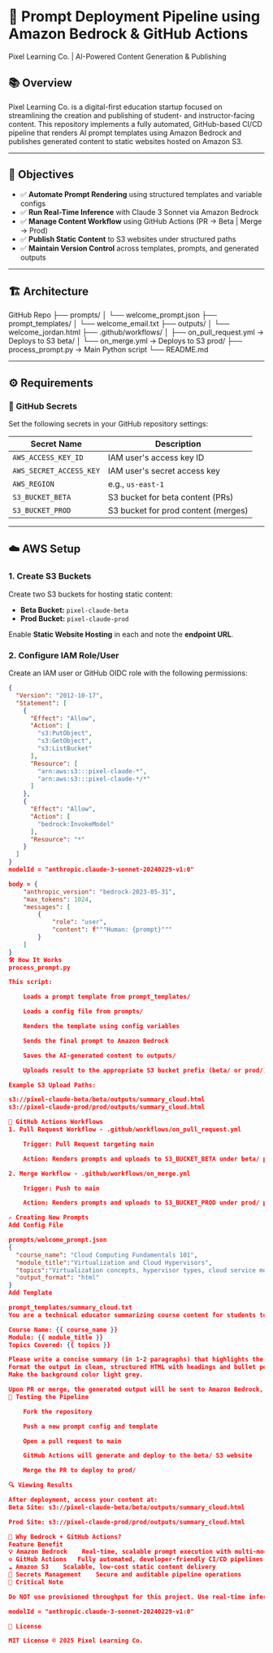 # 🧠 Prompt Deployment Pipeline using Amazon Bedrock & GitHub Actions

Pixel Learning Co. | AI-Powered Content Generation & Publishing

## 📚 Overview

Pixel Learning Co. is a digital-first education startup focused on streamlining the creation and publishing of student- and instructor-facing content. This repository implements a fully automated, GitHub-based CI/CD pipeline that renders AI prompt templates using Amazon Bedrock and publishes generated content to static websites hosted on Amazon S3.

---

## 🎯 Objectives

- ✅ **Automate Prompt Rendering** using structured templates and variable configs
- ✅ **Run Real-Time Inference** with Claude 3 Sonnet via Amazon Bedrock
- ✅ **Manage Content Workflow** using GitHub Actions (PR → Beta | Merge → Prod)
- ✅ **Publish Static Content** to S3 websites under structured paths
- ✅ **Maintain Version Control** across templates, prompts, and generated outputs

---

## 🏗️ Architecture

GitHub Repo
├── prompts/
│ └── welcome_prompt.json
├── prompt_templates/
│ └── welcome_email.txt
├── outputs/
│ └── welcome_jordan.html
├── .github/workflows/
│ ├── on_pull_request.yml → Deploys to S3 beta/
│ └── on_merge.yml → Deploys to S3 prod/
├── process_prompt.py → Main Python script
└── README.md

---

## ⚙️ Requirements

### 🔐 GitHub Secrets

Set the following secrets in your GitHub repository settings:

| Secret Name        | Description                            |
|--------------------|----------------------------------------|
| `AWS_ACCESS_KEY_ID` | IAM user's access key ID              |
| `AWS_SECRET_ACCESS_KEY` | IAM user's secret access key       |
| `AWS_REGION`        | e.g., `us-east-1`                     |
| `S3_BUCKET_BETA`    | S3 bucket for beta content (PRs)      |
| `S3_BUCKET_PROD`    | S3 bucket for prod content (merges)   |

---

## ☁️ AWS Setup

### 1. Create S3 Buckets

Create two S3 buckets for hosting static content:

- **Beta Bucket:** `pixel-claude-beta`
- **Prod Bucket:** `pixel-claude-prod`

Enable **Static Website Hosting** in each and note the **endpoint URL**.

### 2. Configure IAM Role/User

Create an IAM user or GitHub OIDC role with the following permissions:

```json
{
  "Version": "2012-10-17",
  "Statement": [
    {
      "Effect": "Allow",
      "Action": [
        "s3:PutObject",
        "s3:GetObject",
        "s3:ListBucket"
      ],
      "Resource": [
        "arn:aws:s3:::pixel-claude-*",
        "arn:aws:s3:::pixel-claude-*/*"
      ]
    },
    {
      "Effect": "Allow",
      "Action": [
        "bedrock:InvokeModel"
      ],
      "Resource": "*"
    }
  ]
}
modelId = "anthropic.claude-3-sonnet-20240229-v1:0"

body = {
    "anthropic_version": "bedrock-2023-05-31",
    "max_tokens": 1024,
    "messages": [
        {
            "role": "user",
            "content": f"""Human: {prompt}"""
        }
    ]
}
🛠️ How It Works
process_prompt.py

This script:

    Loads a prompt template from prompt_templates/

    Loads a config file from prompts/

    Renders the template using config variables

    Sends the final prompt to Amazon Bedrock

    Saves the AI-generated content to outputs/

    Uploads result to the appropriate S3 bucket prefix (beta/ or prod/)

Example S3 Upload Paths:

s3://pixel-claude-beta/beta/outputs/summary_cloud.html
s3://pixel-claude-prod/prod/outputs/summary_cloud.html

🚀 GitHub Actions Workflows
1. Pull Request Workflow - .github/workflows/on_pull_request.yml

    Trigger: Pull Request targeting main

    Action: Renders prompts and uploads to S3_BUCKET_BETA under beta/ prefix

2. Merge Workflow - .github/workflows/on_merge.yml

    Trigger: Push to main

    Action: Renders prompts and uploads to S3_BUCKET_PROD under prod/ prefix

✍️ Creating New Prompts
Add Config File

prompts/welcome_prompt.json
{
  "course_name": "Cloud Computing Fundamentals 101",
  "module_title":"Virtualization and Cloud Hypervisors",
  "topics":"Virtualization concepts, hypervisor types, cloud service models, and container orchestration",
  "output_format": "html"
}
Add Template

prompt_templates/summary_cloud.txt
You are a technical educator summarizing course content for students to learn Cloud Computing from the ground up.

Course Name: {{ course_name }}
Module: {{ module_title }}
Topics Covered: {{ topics }}

Please write a concise summary (in 1-2 paragraphs) that highlights the key takeaways from this module. Use student-friendly language.
Format the output in clean, structured HTML with headings and bullet points, so it’s easy for students to read on a webpage, use a font size with a technical theme.
Make the background color light grey.

Upon PR or merge, the generated output will be sent to Amazon Bedrock, saved locally under outputs/, and deployed to the appropriate S3 path.
🧪 Testing the Pipeline

    Fork the repository

    Push a new prompt config and template

    Open a pull request to main

    GitHub Actions will generate and deploy to the beta/ S3 website

    Merge the PR to deploy to prod/

🔍 Viewing Results

After deployment, access your content at:
Beta Site: s3://pixel-claude-beta/beta/outputs/summary_cloud.html

Prod Site: s3://pixel-claude-prod/prod/outputs/summary_cloud.html

🧠 Why Bedrock + GitHub Actions?
Feature	Benefit
💡 Amazon Bedrock	Real-time, scalable prompt execution with multi-model support
⚙️ GitHub Actions	Fully automated, developer-friendly CI/CD pipelines
☁️ Amazon S3	Scalable, low-cost static content delivery
🔐 Secrets Management	Secure and auditable pipeline operations
🛑 Critical Note

Do NOT use provisioned throughput for this project. Use real-time inference only via:

modelId = "anthropic.claude-3-sonnet-20240229-v1:0"

📄 License

MIT License © 2025 Pixel Learning Co.
